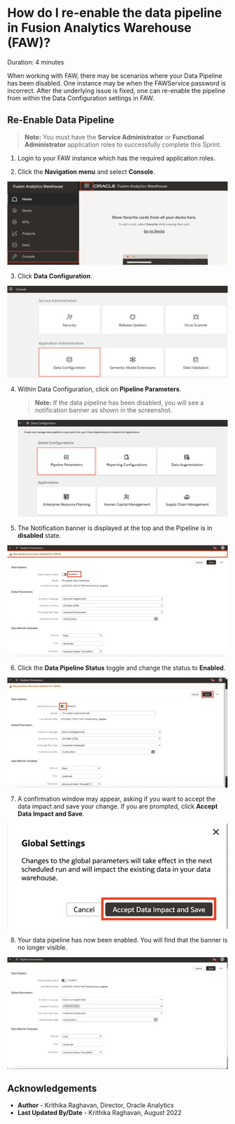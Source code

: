 # How do I re-enable the data pipeline in Fusion Analytics Warehouse (FAW)?

Duration: 4 minutes

[](youtube:Pp1pXFlbMG0)

When working with FAW, there may be scenarios where your Data Pipeline has been disabled. One instance may be when the FAWService password is incorrect. After the underlying issue is fixed, one can re-enable the pipeline from within the Data Configuration settings in FAW.

## Re-Enable Data Pipeline
>**Note:** You must have the **Service Administrator** or **Functional Administrator** application roles to successfully complete this Sprint.

1. Login to your FAW instance which has the required application roles.

2. Click the **Navigation menu** and select **Console**.

  ![Console](images/console.png)

3. Click **Data Configuration**.

  ![Data configuration](images/data-config.png)

4. Within Data Configuration, click on **Pipeline Parameters**.

    >**Note:** If the data pipeline has been disabled, you will see a notification banner as shown in the screenshot.

    ![Pipeline parameters](images/pipeline-params.png)

5. The Notification banner is displayed at the top and the Pipeline is in **disabled** state.

  ![Disabled pipeline](images/disabled-pipeline.png)

6. Click the **Data Pipeline Status** toggle and change the status to **Enabled**.

  ![Data pipeline status toggle](images/enable-pipeline.png)

7. A confirmation window may appear, asking if you want to accept the data impact and save your change. If you are prompted, click **Accept Data Impact and Save**.

  ![Save changes](images/save-changes.png)

8. Your data pipeline has now been enabled. You will find that the banner is no longer visible.

  ![Enabled pipeline](images/no-banner.png)


## Acknowledgements
* **Author** - Krithika Raghavan, Director, Oracle Analytics
* **Last Updated By/Date** - Krithika Raghavan,  August 2022
